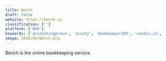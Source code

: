 ```yaml
---
title: Bench
draft: false 
website: https://bench.co
classification: ['']
platform: ['Web']
keywords: ['accountingprose', 'acuity', 'bookkeeper360', 'candis.io', 'giddh', 'mckinsey', 'moneybird', 'pilot', 'quickbooks', 'quickbooks_enterprise', 'quickbooks_online', 'sage_one', 'skaled', 'sush.io', 'tide', 'wave', 'xero']
image: 2020/04/Bench.png
---
```

Bench is the online bookkeeping service.